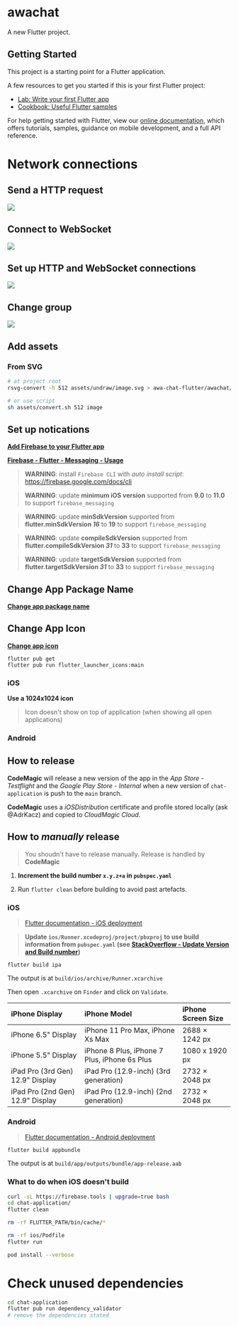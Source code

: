 # awachat

A new Flutter project.

## Getting Started

This project is a starting point for a Flutter application.

A few resources to get you started if this is your first Flutter project:

- [Lab: Write your first Flutter app](https://flutter.dev/docs/get-started/codelab)
- [Cookbook: Useful Flutter samples](https://flutter.dev/docs/cookbook)

For help getting started with Flutter, view our
[online documentation](https://flutter.dev/docs), which offers tutorials,
samples, guidance on mobile development, and a full API reference.

# Network connections

## Send a HTTP request

[![](https://mermaid.ink/img/pako:eNqFkD1vAjEMhv-K5RkkKnXKgITEcO10Ehd1yWIlBqJyzjVxBor4781xYmGpJ-t5_frrhj4FRoOFfyqL532kU6bRCbTYeU0ZLFABWzgvsKes0ceJRKGbpW4Yetj1H4tsYb3dQmcgzx2LLrR7UGvgffNmwApVPaccfzm8uEo8CUR5cX1-DTCkb5Z_ZjRsZ1qmJIWd4ApHziPF0E68zWUO9cwjOzQtDXykelGHTu6ttC2VDlfxaDRXXmGdAunzI2iOdCl8_wM3hF3h?type=png)](https://mermaid.live/edit#pako:eNqFkD1vAjEMhv-K5RkkKnXKgITEcO10Ehd1yWIlBqJyzjVxBor4781xYmGpJ-t5_frrhj4FRoOFfyqL532kU6bRCbTYeU0ZLFABWzgvsKes0ceJRKGbpW4Yetj1H4tsYb3dQmcgzx2LLrR7UGvgffNmwApVPaccfzm8uEo8CUR5cX1-DTCkb5Z_ZjRsZ1qmJIWd4ApHziPF0E68zWUO9cwjOzQtDXykelGHTu6ttC2VDlfxaDRXXmGdAunzI2iOdCl8_wM3hF3h)

## Connect to WebSocket

[![](https://mermaid.ink/img/pako:eNp1kD9rAzEMxb-KEB1TaCGTh4NAh2ung5zx4kW1lcQkJ6f-MzQh3z0-rqFDqSbxfnp6SFd00TMqzPxVWRy_BdonmqxAq4FSCS6cSQoYoAyGP7fRHbksfONKTKBnojOnv6Z-Rv04DrAZ3hes4bkDo-DJRRF2P5tMUzvQCtYvrwq0UC2HmMKF_a-rg15BDnuBIIvaP1wfZoQxHln-y8AVTpwmCr7dep2nLJYDT2xRtdbzjuqpWLRya6MtPW6_xaEqqfIK69lTebwG1Y5OmW93HFdh0Q?type=png)](https://mermaid.live/edit#pako:eNp1kD9rAzEMxb-KEB1TaCGTh4NAh2ung5zx4kW1lcQkJ6f-MzQh3z0-rqFDqSbxfnp6SFd00TMqzPxVWRy_BdonmqxAq4FSCS6cSQoYoAyGP7fRHbksfONKTKBnojOnv6Z-Rv04DrAZ3hes4bkDo-DJRRF2P5tMUzvQCtYvrwq0UC2HmMKF_a-rg15BDnuBIIvaP1wfZoQxHln-y8AVTpwmCr7dep2nLJYDT2xRtdbzjuqpWLRya6MtPW6_xaEqqfIK69lTebwG1Y5OmW93HFdh0Q)

## Set up HTTP and WebSocket connections

[![](https://mermaid.ink/img/pako:eNplkLFqxDAMQH9FiI4XunsIHLQ03QKXkMWLautS04ucs-WhHPfvTZqmUKpJ6D1JSDd00TMazHwtLI6fAo2JJiuwREtJgwszicIAlGHgt1N0H6wbPzqNCfqV9JnT_6ZmRU3XtXBsXzfcQ1XVNTQGchgFyryVB6hq6A08uCjCTv_Ig4HEY8i671jtb71IYvL5194mvzx38JiVtPyQZvf3Ih5w4jRR8Mvtt1WyqO88sUWzpJ7PVC5q0cp9UaloPH2KQ6Op8AHL7En3V6E50yXz_Qv7D2Za?type=png)](https://mermaid.live/edit#pako:eNplkLFqxDAMQH9FiI4XunsIHLQ03QKXkMWLautS04ucs-WhHPfvTZqmUKpJ6D1JSDd00TMazHwtLI6fAo2JJiuwREtJgwszicIAlGHgt1N0H6wbPzqNCfqV9JnT_6ZmRU3XtXBsXzfcQ1XVNTQGchgFyryVB6hq6A08uCjCTv_Ig4HEY8i671jtb71IYvL5194mvzx38JiVtPyQZvf3Ih5w4jRR8Mvtt1WyqO88sUWzpJ7PVC5q0cp9UaloPH2KQ6Op8AHL7En3V6E50yXz_Qv7D2Za)

## Change group

[![](https://mermaid.ink/img/pako:eNplkMFqwzAMhl9F6Nyyuw-FwsqyyxZIQi65aI6SmNV2asuHUfrudeYVxqaDEf4-6QddUfuRUWHkS2Kn-dnQHMgODnLVFMRos5IT6IEi9PzReP3JUvhRiw_QbaSLHP4PVRuq2raGY_1acAf7wwEqBfV708KTXsjNvJ-DT2sR3rwwBDMvAn6CTkHjLYOY_KwUY5H67y0ZpnWk7EchSfFPwsspB_wm1WPq8Yk7tBwsmTGf4LpJA8rClgdUuR15onSWAQd3yyol8c2X06gkJN5hyf65GKqJzpFvd9Bfa2k?type=png)](https://mermaid.live/edit#pako:eNplkMFqwzAMhl9F6Nyyuw-FwsqyyxZIQi65aI6SmNV2asuHUfrudeYVxqaDEf4-6QddUfuRUWHkS2Kn-dnQHMgODnLVFMRos5IT6IEi9PzReP3JUvhRiw_QbaSLHP4PVRuq2raGY_1acAf7wwEqBfV708KTXsjNvJ-DT2sR3rwwBDMvAn6CTkHjLYOY_KwUY5H67y0ZpnWk7EchSfFPwsspB_wm1WPq8Yk7tBwsmTGf4LpJA8rClgdUuR15onSWAQd3yyol8c2X06gkJN5hyf65GKqJzpFvd9Bfa2k)

## Add assets

### From SVG

```sh
# at project root
rsvg-convert -h 512 assets/undraw/image.svg > awa-chat-flutter/awachat/assets/images/image.png

# or use script
sh assets/convert.sh 512 image
```

## Set up notications

[**Add Firebase to your Flutter app**](https://firebase.google.com/docs/flutter/setup?platform=ios)

[**Firebase - Flutter - Messaging - Usage**](https://firebase.flutter.dev/docs/messaging/usage/)

> **WARNING**: install `Firebase CLI` with *auto install script*: https://firebase.google.com/docs/cli

> **WARNING**: update **minimum iOS version** supported from **9.0** to **11.0** to support `firebase_messaging`

> **WARNING**: update **minSdkVersion** supported from **flutter.minSdkVersion *16*** to **19** to support `firebase_messaging`

> **WARNING**: update **compileSdkVersion** supported from **flutter.compileSdkVersion *31*** to **33** to support `firebase_messaging`

> **WARNING**: update **targetSdkVersion** supported from **flutter.targetSdkVersion *31*** to **33** to support `firebase_messaging`

## Change App Package Name

[**Change app package name**](https://pub.dev/packages/change_app_package_name)

## Change App Icon

[**Change app icon**](https://pub.dev/packages/flutter_launcher_icons)


```
flutter pub get
flutter pub run flutter_launcher_icons:main
```

### iOS

**Use a 1024x1024 icon**

> Icon doesn't show on top of application (when showing all open applications)

### Android

## How to release

**CodeMagic** will release a new version of the app in the *App Store - Testflight* and the *Google Play Store - Internal* when a new version of `chat-application` is push to the `main` branch.

**CodeMagic** uses a *iOSDistribution* certificate and profile stored locally (ask @AdrKacz) and copied to *CloudMagic Cloud*.

## How to *manually* release

> You shoudn't have to release manually. Release is handled by **CodeMagic**

1. **Increment the build number `x.y.z+a` in `pubspec.yaml`**

2. Run `flutter clean` before building to avoid past artefacts.

### iOS

> [Flutter documentation - iOS deployment](https://docs.flutter.dev/deployment/ios)

> **Update `ios/Runner.xcodeproj/project/pbxproj` to use build information from `pubspec.yaml` (see [StackOverflow - Update Version and Build number](https://stackoverflow.com/questions/61922857/how-to-force-flutter-to-update-my-version-and-build-number/67080868#67080868))**

```
flutter build ipa
```

The output is at `build/ios/archive/Runner.xcarchive`


Then open `.xcarchive` on `Finder` and click on `Validate`.


| iPhone Display  | iPhone Model  | iPhone Screen Size  |
|:----------|:----------|:----------|
| iPhone 6.5" Display    | iPhone 11 Pro Max, iPhone Xs Max   | 2688 × 1242 px   |
| iPhone 5.5" Display   | iPhone 8 Plus, iPhone 7 Plus, iPhone 6s Plus   | 1080 x 1920 px   |
| iPad Pro (3rd Gen) 12.9" Display    | iPad Pro (12.9-inch) (3rd generation)    | 2732 × 2048 px    |
| iPad Pro (2nd Gen) 12.9" Display   | iPad Pro (12.9-inch) (2nd generation)| 2732 × 2048 px    |


### Android

> [Flutter documentation - Android deployment](https://docs.flutter.dev/deployment/android)

```
flutter build appbundle
```

The output is at `build/app/outputs/bundle/app-release.aab`

### What to do when iOS doesn't build

```sh
curl -sL https://firebase.tools | upgrade=true bash
cd chat-application/
flutter clean

rm -rf FLUTTER_PATH/bin/cache/*

rm -rf ios/Podfile
flutter run

pod install --verbose
```

# Check unused dependencies

```sh
cd chat-application
flutter pub run dependency_validator
# remove the dependencies stated
```
